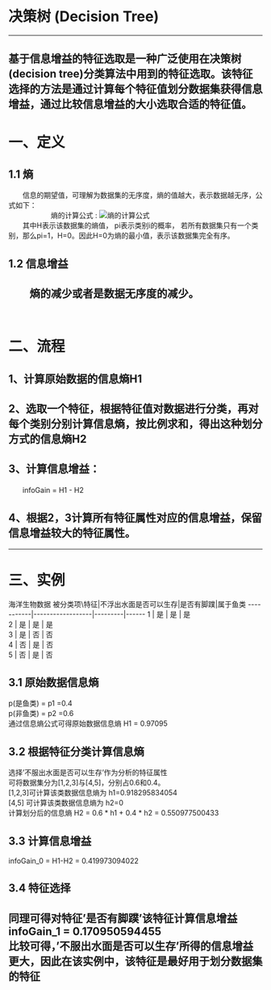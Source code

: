 决策树 (Decision Tree)
=====================
---
   基于信息增益的特征选取是一种广泛使用在决策树(decision tree)分类算法中用到的特征选取。该特征选择的方法是通过计算每个特征值划分数据集获得信息增益，通过比较信息增益的大小选取合适的特征值。<br>
---  
# 一、定义
## 1.1 熵
        
　　信息的期望值，可理解为数据集的无序度，熵的值越大，表示数据越无序，公式如下：<br>
　　　　　　熵的计算公式 : ![熵的计算公式](https://upload.wikimedia.org/math/d/b/7/db72f4463b48f5eb522c5bb92cae5028.png)<br>
　　其中H表示该数据集的熵值， pi表示类别i的概率， 若所有数据集只有一个类别，那么pi=1，H=0。因此H=0为熵的最小值，表示该数据集完全有序。<br>
## 1.2 信息增益
        
　　熵的减少或者是数据无序度的减少。<br> 　
---  
# 二、流程
## 1、计算原始数据的信息熵H1
## 2、选取一个特征，根据特征值对数据进行分类，再对每个类别分别计算信息熵，按比例求和，得出这种划分方式的信息熵H2
## 3、计算信息增益：
　　infoGain = H1 - H2
## 4、根据2，3计算所有特征属性对应的信息增益，保留信息增益较大的特征属性。
---
# 三、实例
海洋生物数据
 被分类项\特征|不浮出水面是否可以生存|是否有脚蹼|属于鱼类
 -----------|------------------|---------|------
     1	    |         是       |    是	|  是  
     2	    |         是       |    是	|  是  
     3      |         是       |    否	|  否  
     4      |         否	      |    是    |  否  
     5      |         否       |    是    |  否  
## 3.1 原始数据信息熵
p(是鱼类) = p1 =0.4 <br>
p(非鱼类) = p2 =0.6 <br>
通过信息熵公式可得原始数据信息熵 H1 = 0.97095

## 3.2 根据特征分类计算信息熵
选择’不服出水面是否可以生存’作为分析的特征属性 <br>
可将数据集分为[1,2,3]与[4,5]，分别占0.6和0.4。<br>
[1,2,3]可计算该类数据信息熵为 h1=0.918295834054 <br>
[4,5] 可计算该类数据信息熵为 h2=0 <br>
计算划分后的信息熵 H2 = 0.6 * h1 + 0.4 * h2 = 0.550977500433

## 3.3 计算信息增益
infoGain_0 = H1-H2 = 0.419973094022

## 3.4 特征选择
同理可得对特征’是否有脚蹼’该特征计算信息增益 infoGain_1 = 0.170950594455 <br>
比较可得，’不服出水面是否可以生存’所得的信息增益更大，因此在该实例中，该特征是最好用于划分数据集的特征<br>
---
